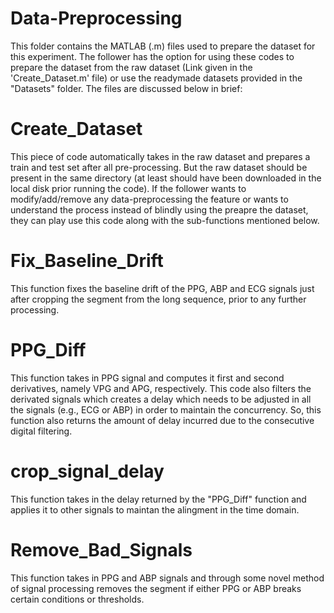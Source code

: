 # Data-Preprocessing
This folder contains the MATLAB (.m) files used to prepare the dataset for this experiment. The follower has the option for using these codes to prepare the dataset from the raw dataset (Link given in the 'Create_Dataset.m' file) or use the readymade datasets provided in the "Datasets" folder. The files are discussed below in brief:
# Create_Dataset
This piece of code automatically takes in the raw dataset and prepares a train and test set after all pre-processing. But the raw dataset should be present in the same directory (at least should have been downloaded in the local disk prior running the code). If the follower wants to modify/add/remove any data-preprocessing the feature or wants to understand the process instead of blindly using the preapre the dataset, they can play use this code along with the sub-functions mentioned below.
# Fix_Baseline_Drift
This function fixes the baseline drift of the PPG, ABP and ECG signals just after cropping the segment from the long sequence, prior to any further processing.
# PPG_Diff
This function takes in PPG signal and computes it first and second derivatives, namely VPG and APG, respectively. This code also filters the derivated signals which creates a delay which needs to be adjusted in all the signals (e.g., ECG or ABP) in order to maintain the concurrency. So, this function also returns the amount of delay incurred due to the consecutive digital filtering.
# crop_signal_delay
This function takes in the delay returned by the "PPG_Diff" function and applies it to other signals to maintan the alingment in the time domain.
# Remove_Bad_Signals
This function takes in PPG and ABP signals and through some novel method of signal processing removes the segment if either PPG or ABP breaks certain conditions or thresholds.
